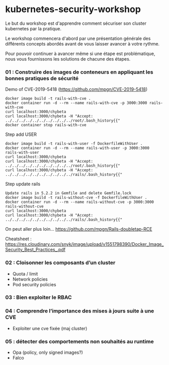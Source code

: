 # kubernetes-security-workshop

Le but du workshop est d'apprendre comment sécuriser son cluster kubernetes par la pratique.

Le workshop commencera d'abord par une présentation générale des différents concepts abordés avant de vous laisser avancer à votre rythme.

Pour pouvoir continuer à avancer même si une étape est problématique, nous vous fournissons les solutions de chacune des étapes.

### 01 : Construire des images de conteneurs en appliquant les bonnes pratiques de sécurité


Demo of CVE-2019-5418 (https://github.com/mpgn/CVE-2019-5418)
```
docker image build -t rails-with-cve .
docker container run -d --rm --name rails-with-cve -p 3000:3000 rails-with-cve
curl localhost:3000/chybeta
curl localhost:3000/chybeta -H "Accept: ../../../../../../../../../../root/.bash_history{{"
docker container stop rails-with-cve
```
Step add USER
```
docker image build -t rails-with-user -f DockerfileWithUser .
docker container run -d --rm --name rails-with-user -p 3000:3000 rails-with-user
curl localhost:3000/chybeta
curl localhost:3000/chybeta -H "Accept: ../../../../../../../../../../root/.bash_history{{"
curl localhost:3000/chybeta -H "Accept: ../../../../../../../../../../rails/.bash_history{{"
```
Step update rails
```
Update rails in 5.2.2 in Gemfile and delete Gemfile.lock
docker image build -t rails-without-cve -f DockerfileWithUser .
docker container run -d --rm --name rails-without-cve -p 3000:3000 rails-without-cve
curl localhost:3000/chybeta
curl localhost:3000/chybeta -H "Accept: ../../../../../../../../../../rails/.bash_history{{"
```

On peut aller plus loin... https://github.com/mpgn/Rails-doubletap-RCE

Cheatsheet : https://res.cloudinary.com/snyk/image/upload/v1551798390/Docker_Image_Security_Best_Practices_.pdf

### 02 : Cloisonner les composants d’un cluster
 - Quota / limit
 - Network policies
 - Pod security policies

### 03 : Bien exploiter le RBAC

### 04 : Comprendre l’importance des mises à jours suite à une CVE
 - Exploiter une cve fixée (maj cluster)

### 05 : détecter des comportements non souhaités au runtime 
 - Opa (policy, only signed images?)
 - Falco 
